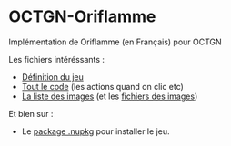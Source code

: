# OCTGN-Oriflamme
Implémentation de Oriflamme (en Français) pour OCTGN

Les fichiers intéréssants :
* [Définition du jeu](./Source/af04f855-58c4-4db3-a191-45fe33381992/definition.xml)
* [Tout le code](./Source/af04f855-58c4-4db3-a191-45fe33381992/Scripts/actions.py) (les actions quand on clic etc)
* [La liste des images](./Source/af04f855-58c4-4db3-a191-45fe33381992/Sets/00000001-0000-0092-0001-000000000000/set.xml) (et les [fichiers des images](./Source/af04f855-58c4-4db3-a191-45fe33381992/Sets/00000001-0000-0092-0001-000000000000/Cards))

Et bien sur :
* Le [package .nupkg](./Source/af04f855-58c4-4db3-a191-45fe33381992) pour installer le jeu.
